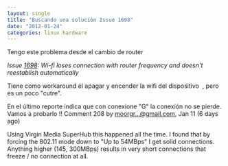 ```yaml
---
layout: single
title: "Buscando una solución Issue 1698"
date: "2012-01-24"
categories: linux hardware
---
```


Tengo este problema desde el cambio de router

_Issue [1698](https://code.google.com/p/android/issues/detail?id=1698): Wi-fi loses connection with router frequency and doesn't reestablish automatically_

Tiene como workaround el apagar y encender la wifi del dispositivo  , pero es un poco "cutre".

En el último reporte indica que con conexione "G" la conexión no se pierde. Vamos a probarlo !! Comment [](https://code.google.com/p/android/issues/detail?id=1698#c208)208 by [moorgr...@gmail.com](https://code.google.com/u/103214779171497746915/), Jan 11 (6 days ago)

Using Virgin Media SuperHub this happened all the time. I found that by forcing the 802.11 mode down to "Up to 54MBps" I get solid connections. Anything higher (145, 300MBps) results in very short connections that freeze / no connection at all.
